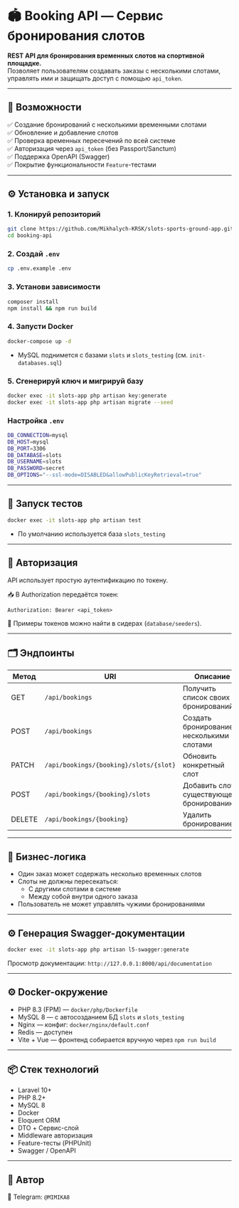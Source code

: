 # 🏟️ Booking API — Сервис бронирования слотов

**REST API для бронирования временных слотов на спортивной площадке.**  
Позволяет пользователям создавать заказы с несколькими слотами, управлять ими и защищать доступ с помощью `api_token`.

---

## 📌 Возможности

✅ Создание бронирований с несколькими временными слотами  
✅ Обновление и добавление слотов  
✅ Проверка временных пересечений по всей системе  
✅ Авторизация через `api_token` (без Passport/Sanctum)  
✅ Поддержка OpenAPI (Swagger)  
✅ Покрытие функциональности `Feature`-тестами

---

## ⚙️ Установка и запуск

### 1. Клонируй репозиторий
```bash
git clone https://github.com/Mikhalych-KRSK/slots-sports-ground-app.git
cd booking-api
```
### 2. Создай `.env`
```bash
cp .env.example .env
```
### 3. Установи зависимости
```bash
composer install
npm install && npm run build
```
### 4. Запусти Docker
```bash
docker-compose up -d
```
- MySQL поднимется с базами `slots` и `slots_testing` (см. `init-databases.sql`)

### 5. Сгенерируй ключ и мигрируй базу
```bash
docker exec -it slots-app php artisan key:generate
docker exec -it slots-app php artisan migrate --seed
```

### Настройка `.env`
```bash
DB_CONNECTION=mysql
DB_HOST=mysql
DB_PORT=3306
DB_DATABASE=slots
DB_USERNAME=slots
DB_PASSWORD=secret
DB_OPTIONS="--ssl-mode=DISABLED&allowPublicKeyRetrieval=true"
```

---

## 🧪 Запуск тестов
```bash
docker exec -it slots-app php artisan test
```
- По умолчанию используется база `slots_testing`

---

## 🔐 Авторизация

API использует простую аутентификацию по токену.

📥 В Authorization передаётся токен:

```Authorization: Bearer <api_token>```

🧪 Примеры токенов можно найти в сидерах (`database/seeders`).

---

## 🗂️ Эндпоинты

| Метод  | URI                                    | Описание                                   |
| ------ | -------------------------------------- | ------------------------------------------ |
| GET    | `/api/bookings`                        | Получить список своих бронирований         |
| POST   | `/api/bookings`                        | Создать бронирование с несколькими слотами |
| PATCH  | `/api/bookings/{booking}/slots/{slot}` | Обновить конкретный слот                   |
| POST   | `/api/bookings/{booking}/slots`        | Добавить слот к существующему бронированию |
| DELETE | `/api/bookings/{booking}`              | Удалить бронирование                       |

---

## 🧠 Бизнес-логика
- Один заказ может содержать несколько временных слотов
- Слоты не должны пересекаться:
  - С другими слотами в системе
  - Между собой внутри одного заказа
- Пользователь не может управлять чужими бронированиями

---

## ⚙️ Генерация Swagger-документации
```bash
docker exec -it slots-app php artisan l5-swagger:generate
```

Просмотр документации:
`http://127.0.0.1:8000/api/documentation`

---

## ⚙️ Docker-окружение
- PHP 8.3 (FPM) — `docker/php/Dockerfile`
- MySQL 8 — с автосозданием БД `slots` и `slots_testing`
- Nginx — конфиг: `docker/nginx/default.conf`
- Redis — доступен
- Vite + Vue — фронтенд собирается вручную через `npm run build`

---

## 📦 Стек технологий

- Laravel 10+
- PHP 8.2+
- MySQL 8
- Docker
- Eloquent ORM
- DTO + Сервис-слой
- Middleware авторизация
- Feature-тесты (PHPUnit)
- Swagger / OpenAPI

---

## 👤 Автор
💬 Telegram: `@MIMIKA8`
